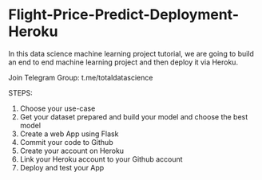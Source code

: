 # Flight-Price-Predict-Deployment-Heroku

In this data science machine learning project tutorial, we are going to build an end to end machine learning project and then deploy it via Heroku.

Join Telegram Group: t.me/totaldatascience

STEPS:

1. Choose your use-case
2. Get your dataset prepared and build your model and choose the best model
3. Create a web App using Flask
4. Commit your code to Github
5. Create your account on Heroku
6. Link your Heroku account to your Github account
7. Deploy and test your App

